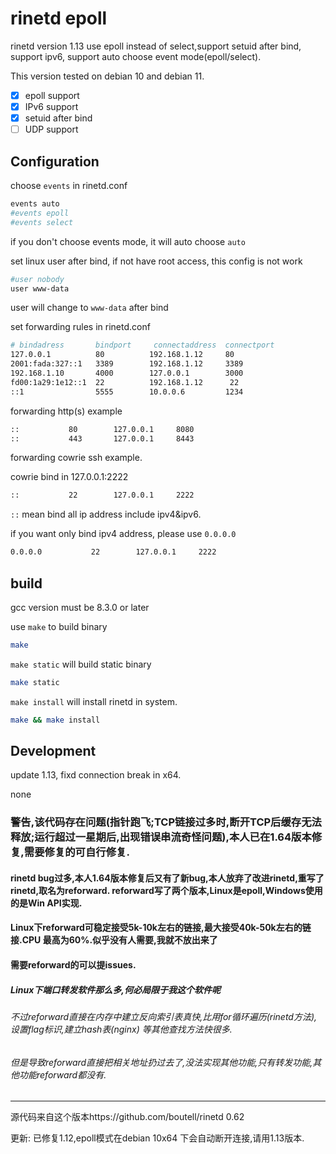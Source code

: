 # rinetd epoll
rinetd version 1.13 use epoll instead of select,support setuid after bind, support ipv6, support auto choose event mode(epoll/select).
 
This version tested on debian 10 and debian 11.
 
- [x] epoll support
- [x] IPv6 support
- [x] setuid after bind
- [ ] UDP support

## Configuration

choose `events` in rinetd.conf
```bash
events auto
#events epoll
#events select
```
if you don't choose events mode, it will auto choose `auto`

set linux user after bind, if not have root access, this config is not work
```bash
#user nobody
user www-data
```
user will change to `www-data` after bind

set forwarding rules in rinetd.conf
```bash
# bindadress       bindport     connectaddress  connectport  
127.0.0.1          80          192.168.1.12     80
2001:fada:327::1   3389        192.168.1.12     3389
192.168.1.10       4000        127.0.0.1        3000
fd00:1a29:1e12::1  22          192.168.1.12      22
::1                5555        10.0.0.6         1234       
```

forwarding http(s) example
```bash
::           80        127.0.0.1     8080
::           443       127.0.0.1     8443
```

forwarding cowrie ssh example.

cowrie bind in 127.0.0.1:2222
```bash
::           22        127.0.0.1     2222
```

`::` mean bind all ip address include ipv4&ipv6. 

if you want only bind ipv4 address, please use `0.0.0.0`

```bash
0.0.0.0           22        127.0.0.1     2222
```

## build
gcc version must be 8.3.0 or later

use `make` to build binary
```bash
make
```

`make static` will build static binary
```bash
make static
```

`make install` will install rinetd in system.
```bash
make && make install
```

## Development
update 1.13, fixd connection break in x64.

none

### 警告,该代码存在问题(指针跑飞;TCP链接过多时,断开TCP后缓存无法释放;运行超过一星期后,出现错误串流奇怪问题),本人已在1.64版本修复,需要修复的可自行修复.

#### rinetd bug过多,本人1.64版本修复后又有了新bug,本人放弃了改进rinetd,重写了rinetd,取名为reforward. reforward写了两个版本,Linux是epoll,Windows使用的是Win API实现.

#### Linux下reforward可稳定接受5k-10k左右的链接,最大接受40k-50k左右的链接.CPU 最高为60%.似乎没有人需要,我就不放出来了

#### 需要reforward的可以提issues.

##### Linux下端口转发软件那么多,何必局限于我这个软件呢

###### 不过reforward直接在内存中建立反向索引表真快,比用for循环遍历(rinetd方法),设置flag标识,建立hash表(nginx) 等其他查找方法快很多.

###### 但是导致reforward直接把相关地址扔过去了,没法实现其他功能,只有转发功能,其他功能reforward都没有.

--------------

源代码来自这个版本https://github.com/boutell/rinetd 0.62

更新: 已修复1.12,epoll模式在debian 10x64 下会自动断开连接,请用1.13版本.
